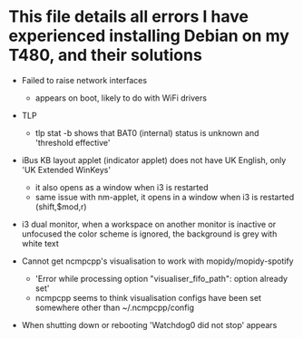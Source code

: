 # This file details all errors I have experienced installing Debian on my T480, and their solutions

- Failed to raise network interfaces 
  - appears on boot, likely to do with WiFi drivers
  
- TLP
  - tlp stat -b shows that BAT0 (internal) status is unknown and 'threshold effective'

- iBus KB layout applet (indicator applet) does not have UK English, only 'UK Extended WinKeys'
  - it also opens as a window when i3 is restarted
  - same issue with nm-applet, it opens in a window when i3 is restarted (shift,$mod,r)

- i3 dual monitor, when a workspace on another monitor is inactive or unfocused the color scheme is ignored, the background is grey with white text

- Cannot get ncmpcpp's visualisation to work with mopidy/mopidy-spotify
  - 'Error while processing option "visualiser_fifo_path": option already set'
  - ncmpcpp seems to think visualisation configs have been set somewhere other than ~/.ncmpcpp/config

- When shutting down or rebooting 'Watchdog0 did not stop' appears
